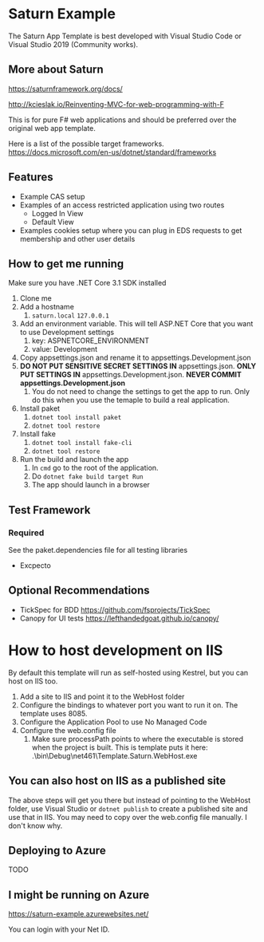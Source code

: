 # Saturn Example

The Saturn App Template is best developed with Visual Studio Code or Visual Studio 2019 (Community works).

## More about Saturn

https://saturnframework.org/docs/

http://kcieslak.io/Reinventing-MVC-for-web-programming-with-F

This is for pure F# web applications and should be preferred over the original web app template.

Here is a list of the possible target frameworks.
https://docs.microsoft.com/en-us/dotnet/standard/frameworks

## Features

* Example CAS setup
* Examples of an access restricted application using two routes
  * Logged In View
  * Default View
* Examples cookies setup where you can plug in EDS requests to get membership and other user details

## How to get me running

Make sure you have .NET Core 3.1 SDK installed

1. Clone me
2. Add a hostname
	1. `saturn.local` `127.0.0.1`
3. Add an environment variable. This will tell ASP.NET Core that you want to use Development settings
	1. key: ASPNETCORE_ENVIRONMENT
	2. value: Development
4. Copy appsettings.json and rename it to appsettings.Development.json
5. __DO NOT PUT SENSITIVE SECRET SETTINGS IN__ appsettings.json. __ONLY PUT SETTINGS IN__ appsettings.Development.json. __NEVER COMMIT appsettings.Development.json__
	1. You do not need to change the settings to get the app to run. Only do this when you use the temaple to build a real application.
6. Install paket
	1. `dotnet tool install paket`
	2. `dotnet tool restore`
7. Install fake
	1. `dotnet tool install fake-cli`
	2. `dotnet tool restore`
8. Run the build and launch the app
	1. In `cmd` go to the root of the application. 
	2. Do `dotnet fake build target Run`
	2. The app should launch in a browser


## Test Framework

### Required

See the paket.dependencies file for all testing libraries

* Excpecto

## Optional Recommendations

* TickSpec for BDD
https://github.com/fsprojects/TickSpec
* Canopy for UI tests https://lefthandedgoat.github.io/canopy/

# How to host development on IIS
By default this template will run as self-hosted using Kestrel, but you can host on IIS too.

1) Add a site to IIS and point it to the WebHost folder
2) Configure the bindings to whatever port you want to run it on. The template uses 8085.
3) Configure the Application Pool to use No Managed Code
4) Configure the web.config file
	1) Make sure processPath points to where the executable is stored when the project is built. This is template puts it here: .\bin\Debug\net461\Template.Saturn.WebHost.exe

## You can also host on IIS as a published site

The above steps will get you there but instead of pointing to the WebHost folder, use Visual Studio or `dotnet publish` to create a published site and use that in IIS. You may need to copy over the web.config file manually. I don't know why.

## Deploying to Azure

TODO

## I might be running on Azure

https://saturn-example.azurewebsites.net/

You can login with your Net ID.